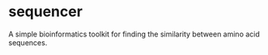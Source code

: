 # sequencer
 A simple bioinformatics toolkit for finding the similarity between amino acid sequences. 
